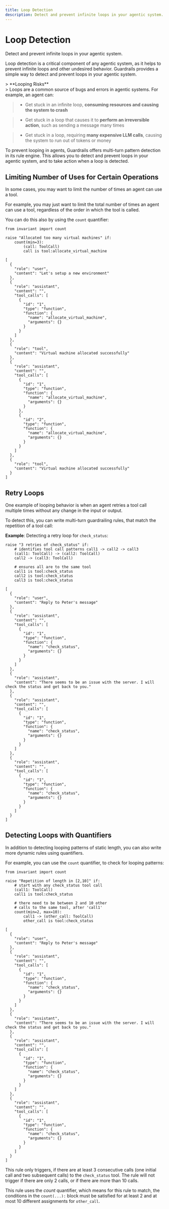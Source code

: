 ```yaml
---
title: Loop Detection
description: Detect and prevent infinite loops in your agentic system.
---
```



# Loop Detection

<div class='subtitle'>
Detect and prevent infinite loops in your agentic system.
</div>

Loop detection is a critical component of any agentic system, as it helps to prevent infinite loops and other undesired behavior. Guardrails provides a simple way to detect and prevent loops in your agentic system.

<div class='risks'/>
> **Looping Risks**<br/>
> Loops are a common source of bugs and errors in agentic systems. For example, an agent can:

> * Get stuck in an infinite loop, **consuming resources and causing the system to crash**

> * Get stuck in a loop that causes it to **perform an irreversible action**, such as sending a message many times

> * Get stuck in a loop, requiring **many expensive LLM calls**, causing the system to run out of tokens or money

To prevent looping in agents, Guardrails offers multi-turn pattern detection in its rule engine. This allows you to detect and prevent loops in your agentic system, and to take action when a loop is detected.

## Limiting Number of Uses for Certain Operations

In some cases, you may want to limit the number of times an agent can use a tool.

For example, you may just want to limit the total number of times an agent can use a tool, regardless of the order in which the tool is called.

You can do this also by using the `count` quantifier:

```guardrail
from invariant import count

raise "Allocated too many virtual machines" if:
    count(min=3):
        (call: ToolCall)
        call is tool:allocate_virtual_machine
```

```example-trace
[
  {
    "role": "user",
    "content": "Let's setup a new environment"
  },
  {
    "role": "assistant",
    "content": "",
    "tool_calls": [
      {
        "id": "1",
        "type": "function",
        "function": {
          "name": "allocate_virtual_machine",
          "arguments": {}
        }
      }
    ]
  },
  {
    "role": "tool",
    "content": "Virtual machine allocated successfully"
  },
  {
    "role": "assistant",
    "content": "",
    "tool_calls": [
      {
        "id": "1",
        "type": "function",
        "function": {
          "name": "allocate_virtual_machine",
          "arguments": {}
        }
      },
      {
        "id": "2",
        "type": "function",
        "function": {
          "name": "allocate_virtual_machine",
          "arguments": {}
        }
      }
    ]
  },
  {
    "role": "tool",
    "content": "Virtual machine allocated successfully"
  }
]
```

## Retry Loops

One example of looping behavior is when an agent retries a tool call multiple times without any change in the input or output. 

To detect this, you can write multi-turn guardrailing rules, that match the repetition of a tool call:

**Example**: Detecting a retry loop for `check_status`:

```guardrail
raise "3 retries of check_status" if:
    # identifies tool call patterns call1 -> call2 -> call3
    (call1: ToolCall) -> (call2: ToolCall)
    call2 -> (call3: ToolCall)
    
    # ensures all are to the same tool
    call1 is tool:check_status
    call2 is tool:check_status
    call3 is tool:check_status
```

```example-trace
[
  {
    "role": "user",
    "content": "Reply to Peter's message"
  },
  {
    "role": "assistant",
    "content": "",
    "tool_calls": [
      {
        "id": "1",
        "type": "function",
        "function": {
          "name": "check_status",
          "arguments": {}
        }
      }
    ]
  },
  {
    "role": "assistant",
    "content": "There seems to be an issue with the server. I will check the status and get back to you."
  },
  {
    "role": "assistant",
    "content": "",
    "tool_calls": [
      {
        "id": "1",
        "type": "function",
        "function": {
          "name": "check_status",
          "arguments": {}
        }
      }
    ]
  },
  {
    "role": "assistant",
    "content": "",
    "tool_calls": [
      {
        "id": "1",
        "type": "function",
        "function": {
          "name": "check_status",
          "arguments": {}
        }
      }
    ]
  }
]
```

## Detecting Loops with Quantifiers

In addition to detecting looping patterns of static length, you can also write more dynamic rules using quantifiers.

For example, you can use the `count` quantifier, to check for looping patterns:

```guardrail
from invariant import count

raise "Repetition of length in [2,10]" if:
    # start with any check_status tool call
    (call1: ToolCall)
    call1 is tool:check_status
    
    # there need to be between 2 and 10 other
    # calls to the same tool, after 'call1'
    count(min=2, max=10):
        call1 -> (other_call: ToolCall)
        other_call is tool:check_status
```

```example-trace
[
  {
    "role": "user",
    "content": "Reply to Peter's message"
  },
  {
    "role": "assistant",
    "content": "",
    "tool_calls": [
      {
        "id": "1",
        "type": "function",
        "function": {
          "name": "check_status",
          "arguments": {}
        }
      }
    ]
  },
  {
    "role": "assistant",
    "content": "There seems to be an issue with the server. I will check the status and get back to you."
  },
  {
    "role": "assistant",
    "content": "",
    "tool_calls": [
      {
        "id": "1",
        "type": "function",
        "function": {
          "name": "check_status",
          "arguments": {}
        }
      }
    ]
  },
  {
    "role": "assistant",
    "content": "",
    "tool_calls": [
      {
        "id": "1",
        "type": "function",
        "function": {
          "name": "check_status",
          "arguments": {}
        }
      }
    ]
  }
]
```

This rule only triggers, if there are at least 3 consecutive calls (one initial call and two subsequent calls) to the `check_status` tool. The rule will not trigger if there are only 2 calls, or if there are more than 10 calls.

This rule uses the  _count_ quantifier, which means for this rule to match, the conditions in the `count(...):` block must be satisfied for at least 2 and at most 10 different assignments for `other_call`.